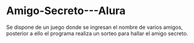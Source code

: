 # Amigo-Secreto---Alura
Se dispone de un juego donde se ingresan el nombre de varios amigos, posterior a ello el programa realiza un sorteo para hallar el amigo secreto.
